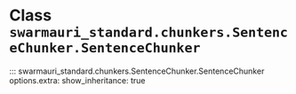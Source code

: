 # Class `swarmauri_standard.chunkers.SentenceChunker.SentenceChunker`

::: swarmauri_standard.chunkers.SentenceChunker.SentenceChunker
    options.extra:
      show_inheritance: true

